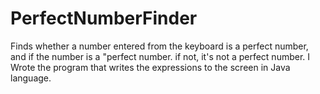 # PerfectNumberFinder

Finds whether a number entered from the keyboard is a perfect number, and if the number is a "perfect number.
if not, it's not a perfect number.
I Wrote the program that writes the expressions to the screen in Java language.
